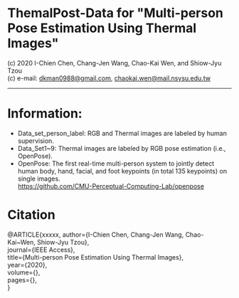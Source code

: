 # ThemalPost-Data for "Multi-person Pose Estimation Using Thermal Images"
(c) 2020 I-Chien Chen, Chang-Jen Wang, Chao-Kai Wen, and Shiow-Jyu Tzou\
(c) e-mail: dkman0988@gmail.com, chaokai.wen@mail.nsysu.edu.tw

--------------------------------------------------------------------------------------------------------------------------
# Information:
- Data_set_person_label: RGB and Thermal images are labeled by human supervision.
- Data_Set1~9: Thermal images are labeled by RGB pose estimation (i.e., OpenPose).
- OpenPose: The first real-time multi-person system to jointly detect human body, hand, facial, and foot keypoints (in total 135 keypoints) on single images.\
https://github.com/CMU-Perceptual-Computing-Lab/openpose

# Citation
@ARTICLE{xxxxx,
   author={I-Chien Chen, Chang-Jen Wang, Chao-Kai~Wen, Shiow-Jyu Tzou},\
   journal={IEEE Access},\
   title={Multi-person Pose Estimation Using Thermal Images},\
   year={2020},\
   volume={},\
   pages={},\
  }
